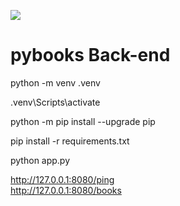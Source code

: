![](https://blog.appseed.us/content/images/2021/08/icons-flask-x500w.png)

# pybooks Back-end

python -m venv .venv

.venv\Scripts\activate

python -m pip install --upgrade pip

pip install -r requirements.txt

python app.py

http://127.0.0.1:8080/ping <br>
http://127.0.0.1:8080/books
